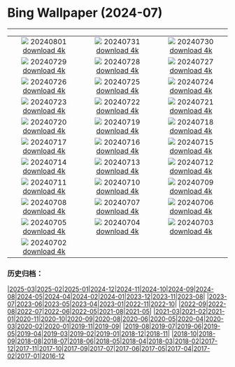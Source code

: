 # Bing Wallpaper (2024-07)
**************
| | | |
| :----: | :----: | :----: |
| ![](https://www.bing.com/th?id=OHR.Nebuta2024_JA-JP7778073736_1920x1080.jpg) 20240801 [download 4k](https://www.bing.com/th?id=OHR.Nebuta2024_JA-JP7778073736_UHD.jpg) | ![](https://www.bing.com/th?id=OHR.HoodoosBryce_JA-JP7560776836_1920x1080.jpg) 20240731 [download 4k](https://www.bing.com/th?id=OHR.HoodoosBryce_JA-JP7560776836_UHD.jpg) | ![](https://www.bing.com/th?id=OHR.GimignanoTuscany_JA-JP7399834117_1920x1080.jpg) 20240730 [download 4k](https://www.bing.com/th?id=OHR.GimignanoTuscany_JA-JP7399834117_UHD.jpg) |
| ![](https://www.bing.com/th?id=OHR.CorbettTigers_JA-JP7161301838_1920x1080.jpg) 20240729 [download 4k](https://www.bing.com/th?id=OHR.CorbettTigers_JA-JP7161301838_UHD.jpg) | ![](https://www.bing.com/th?id=OHR.BeachHutsSweden_JA-JP6949327574_1920x1080.jpg) 20240728 [download 4k](https://www.bing.com/th?id=OHR.BeachHutsSweden_JA-JP6949327574_UHD.jpg) | ![](https://www.bing.com/th?id=OHR.RhinelandVineyards_JA-JP6772337865_1920x1080.jpg) 20240727 [download 4k](https://www.bing.com/th?id=OHR.RhinelandVineyards_JA-JP6772337865_UHD.jpg) |
| ![](https://www.bing.com/th?id=OHR.PontNeuf_JA-JP6539297380_1920x1080.jpg) 20240726 [download 4k](https://www.bing.com/th?id=OHR.PontNeuf_JA-JP6539297380_UHD.jpg) | ![](https://www.bing.com/th?id=OHR.SmokyMountainTrail_JA-JP3526148027_1920x1080.jpg) 20240725 [download 4k](https://www.bing.com/th?id=OHR.SmokyMountainTrail_JA-JP3526148027_UHD.jpg) | ![](https://www.bing.com/th?id=OHR.WindBell2024_JA-JP3427351394_1920x1080.jpg) 20240724 [download 4k](https://www.bing.com/th?id=OHR.WindBell2024_JA-JP3427351394_UHD.jpg) |
| ![](https://www.bing.com/th?id=OHR.MethoniCastle_JA-JP3234736349_1920x1080.jpg) 20240723 [download 4k](https://www.bing.com/th?id=OHR.MethoniCastle_JA-JP3234736349_UHD.jpg) | ![](https://www.bing.com/th?id=OHR.MedievalRothenburg_JA-JP3111613598_1920x1080.jpg) 20240722 [download 4k](https://www.bing.com/th?id=OHR.MedievalRothenburg_JA-JP3111613598_UHD.jpg) | ![](https://www.bing.com/th?id=OHR.ZanzibarBoats_JA-JP2984048559_1920x1080.jpg) 20240721 [download 4k](https://www.bing.com/th?id=OHR.ZanzibarBoats_JA-JP2984048559_UHD.jpg) |
| ![](https://www.bing.com/th?id=OHR.MineralMoon_JA-JP2878137098_1920x1080.jpg) 20240720 [download 4k](https://www.bing.com/th?id=OHR.MineralMoon_JA-JP2878137098_UHD.jpg) | ![](https://www.bing.com/th?id=OHR.YoungJaguar_JA-JP3725468269_1920x1080.jpg) 20240719 [download 4k](https://www.bing.com/th?id=OHR.YoungJaguar_JA-JP3725468269_UHD.jpg) | ![](https://www.bing.com/th?id=OHR.MayotteCoral_JA-JP2527980968_1920x1080.jpg) 20240718 [download 4k](https://www.bing.com/th?id=OHR.MayotteCoral_JA-JP2527980968_UHD.jpg) |
| ![](https://www.bing.com/th?id=OHR.GionFestival2024_JA-JP2391295161_1920x1080.jpg) 20240717 [download 4k](https://www.bing.com/th?id=OHR.GionFestival2024_JA-JP2391295161_UHD.jpg) | ![](https://www.bing.com/th?id=OHR.AncientOrkney_JA-JP2155595314_1920x1080.jpg) 20240716 [download 4k](https://www.bing.com/th?id=OHR.AncientOrkney_JA-JP2155595314_UHD.jpg) | ![](https://www.bing.com/th?id=OHR.TateishiPark_JA-JP2045138918_1920x1080.jpg) 20240715 [download 4k](https://www.bing.com/th?id=OHR.TateishiPark_JA-JP2045138918_UHD.jpg) |
| ![](https://www.bing.com/th?id=OHR.MuseumIsland_JA-JP9009131694_1920x1080.jpg) 20240714 [download 4k](https://www.bing.com/th?id=OHR.MuseumIsland_JA-JP9009131694_UHD.jpg) | ![](https://www.bing.com/th?id=OHR.CappadociaRocks_JA-JP5563518724_1920x1080.jpg) 20240713 [download 4k](https://www.bing.com/th?id=OHR.CappadociaRocks_JA-JP5563518724_UHD.jpg) | ![](https://www.bing.com/th?id=OHR.RainierWildflowers_JA-JP5257571908_1920x1080.jpg) 20240712 [download 4k](https://www.bing.com/th?id=OHR.RainierWildflowers_JA-JP5257571908_UHD.jpg) |
| ![](https://www.bing.com/th?id=OHR.GangiSicily_JA-JP2426936283_1920x1080.jpg) 20240711 [download 4k](https://www.bing.com/th?id=OHR.GangiSicily_JA-JP2426936283_UHD.jpg) | ![](https://www.bing.com/th?id=OHR.Lanternplant2024_JA-JP2260534010_1920x1080.jpg) 20240710 [download 4k](https://www.bing.com/th?id=OHR.Lanternplant2024_JA-JP2260534010_UHD.jpg) | ![](https://www.bing.com/th?id=OHR.TalampayaNP_JA-JP2093558410_1920x1080.jpg) 20240709 [download 4k](https://www.bing.com/th?id=OHR.TalampayaNP_JA-JP2093558410_UHD.jpg) |
| ![](https://www.bing.com/th?id=OHR.NorwayBlueberries_JA-JP1900215964_1920x1080.jpg) 20240708 [download 4k](https://www.bing.com/th?id=OHR.NorwayBlueberries_JA-JP1900215964_UHD.jpg) | ![](https://www.bing.com/th?id=OHR.Tanabata2024_JA-JP1586960009_1920x1080.jpg) 20240707 [download 4k](https://www.bing.com/th?id=OHR.Tanabata2024_JA-JP1586960009_UHD.jpg) | ![](https://www.bing.com/th?id=OHR.ConwyRiver_JA-JP1379612776_1920x1080.jpg) 20240706 [download 4k](https://www.bing.com/th?id=OHR.ConwyRiver_JA-JP1379612776_UHD.jpg) |
| ![](https://www.bing.com/th?id=OHR.NoahBeach_JA-JP0901623378_1920x1080.jpg) 20240705 [download 4k](https://www.bing.com/th?id=OHR.NoahBeach_JA-JP0901623378_UHD.jpg) | ![](https://www.bing.com/th?id=OHR.YenBaiTerraces_JA-JP0209668675_1920x1080.jpg) 20240704 [download 4k](https://www.bing.com/th?id=OHR.YenBaiTerraces_JA-JP0209668675_UHD.jpg) | ![](https://www.bing.com/th?id=OHR.MeerkatManor_JA-JP0029401551_1920x1080.jpg) 20240703 [download 4k](https://www.bing.com/th?id=OHR.MeerkatManor_JA-JP0029401551_UHD.jpg) |
| ![](https://www.bing.com/th?id=OHR.ItalicaRuins_JA-JP9815947599_1920x1080.jpg) 20240702 [download 4k](https://www.bing.com/th?id=OHR.ItalicaRuins_JA-JP9815947599_UHD.jpg) |  |  |

### 历史归档：

|[2025-03](bing/2025-03/2025-03.md)|[2025-02](bing/2025-02/2025-02.md)|[2025-01](bing/2025-01/2025-01.md)|[2024-12](bing/2024-12/2024-12.md)|[2024-11](bing/2024-11/2024-11.md)|[2024-10](bing/2024-10/2024-10.md)|[2024-09](bing/2024-09/2024-09.md)|[2024-08](bing/2024-08/2024-08.md)|[2024-05](bing/2024-05/2024-05.md)|[2024-04](bing/2024-04/2024-04.md)|[2024-02](bing/2024-02/2024-02.md)|[2024-01](bing/2024-01/2024-01.md)|[2023-12](bing/2023-12/2023-12.md)|[2023-11](bing/2023-11/2023-11.md)|[2023-08](bing/2023-08/2023-08.md)|
|[2023-07](bing/2023-07/2023-07.md)|[2023-06](bing/2023-06/2023-06.md)|[2023-05](bing/2023-05/2023-05.md)|[2023-04](bing/2023-04/2023-04.md)|[2023-01](bing/2023-01/2023-01.md)|[2022-11](bing/2022-11/2022-11.md)|[2022-10](bing/2022-10/2022-10.md)|
|[2022-09](bing/2022-09/2022-09.md)|[2022-08](bing/2022-08/2022-08.md)|[2022-07](bing/2022-07/2022-07.md)|[2022-06](bing/2022-06/2022-06.md)|[2022-05](bing/2022-05/2022-05.md)|[2021-08](bing/2021-08/2021-08.md)|[2021-05](bing/2021-05/2021-05.md)|
|[2021-03](bing/2021-03/2021-03.md)|[2021-02](bing/2021-02/2021-02.md)|[2021-01](bing/2021-01/2021-01.md)|[2020-11](bing/2020-11/2020-11.md)|[2020-10](bing/2020-10/2020-10.md)|[2020-09](bing/2020-09/2020-09.md)|[2020-08](bing/2020-08/2020-08.md)|[2020-06](bing/2020-06/2020-06.md)|[2020-05](bing/2020-05/2020-05.md)|[2020-04](bing/2020-04/2020-04.md)|[2020-03](bing/2020-03/2020-03.md)|[2020-02](bing/2020-02/2020-02.md)|[2020-01](bing/2020-01/2020-01.md)|[2019-11](bing/2019-11/2019-11.md)|[2019-09](bing/2019-09/2019-09.md)|
|[2019-08](bing/2019-08/2019-08.md)|[2019-07](bing/2019-07/2019-07.md)|[2019-06](bing/2019-06/2019-06.md)|[2019-05](bing/2019-05/2019-05.md)|[2019-04](bing/2019-04/2019-04.md)|[2019-03](bing/2019-03/2019-03.md)|[2019-02](bing/2019-02/2019-02.md)|[2019-01](bing/2019-01/2019-01.md)|[2018-12](bing/2018-12/2018-12.md)|[2018-11](bing/2018-11/2018-11.md)|
|[2018-10](bing/2018-10/2018-10.md)|[2018-09](bing/2018-09/2018-09.md)|[2018-08](bing/2018-08/2018-08.md)|[2018-07](bing/2018-07/2018-07.md)|[2018-06](bing/2018-06/2018-06.md)|[2018-05](bing/2018-05/2018-05.md)|[2018-04](bing/2018-04/2018-04.md)|[2018-03](bing/2018-03/2018-03.md)|[2018-02](bing/2018-02/2018-02.md)|[2017-12](bing/2017-12/2017-12.md)|[2017-11](bing/2017-11/2017-11.md)|[2017-10](bing/2017-10/2017-10.md)|[2017-09](bing/2017-09/2017-09.md)|[2017-07](bing/2017-07/2017-07.md)|[2017-06](bing/2017-06/2017-06.md)|[2017-05](bing/2017-05/2017-05.md)|[2017-04](bing/2017-04/2017-04.md)|[2017-02](bing/2017-02/2017-02.md)|[2017-01](bing/2017-01/2017-01.md)|[2016-12](bing/2016-12/2016-12.md)